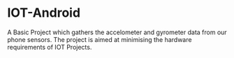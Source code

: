 # IOT-Android
A Basic Project which gathers the accelometer and gyrometer data from our phone sensors. The project is aimed at minimising the hardware requirements of IOT Projects.

